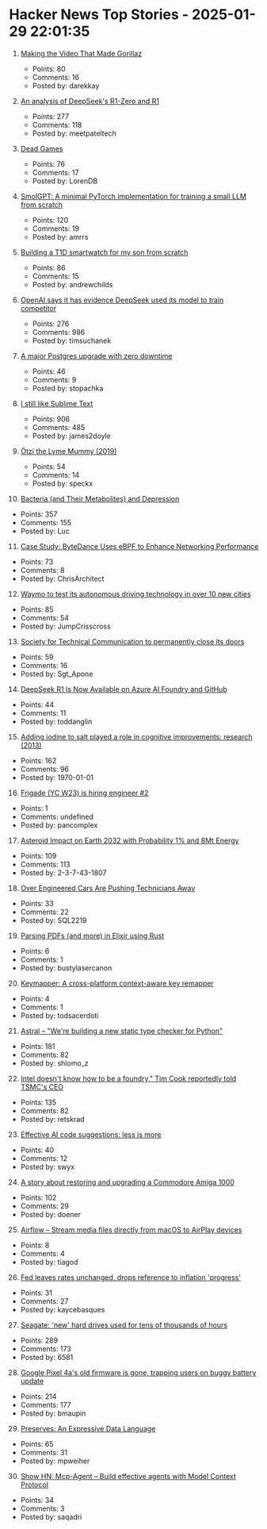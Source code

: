 # Hacker News Top Stories - 2025-01-29 22:01:35

1. [Making the Video That Made Gorillaz](https://animationobsessive.substack.com/p/making-the-video-that-made-gorillaz)
   - Points: 80
   - Comments: 16
   - Posted by: darekkay

2. [An analysis of DeepSeek's R1-Zero and R1](https://arcprize.org/blog/r1-zero-r1-results-analysis)
   - Points: 277
   - Comments: 118
   - Posted by: meetpateltech

3. [Dead Games](https://garry.net/posts/dead-games)
   - Points: 76
   - Comments: 17
   - Posted by: LorenDB

4. [SmolGPT: A minimal PyTorch implementation for training a small LLM from scratch](https://github.com/Om-Alve/smolGPT)
   - Points: 120
   - Comments: 19
   - Posted by: amrrs

5. [Building a T1D smartwatch for my son from scratch](https://andrewchilds.com/posts/building-a-t1d-smartwatch-from-scratch)
   - Points: 86
   - Comments: 15
   - Posted by: andrewchilds

6. [OpenAI says it has evidence DeepSeek used its model to train competitor](https://www.ft.com/content/a0dfedd1-5255-4fa9-8ccc-1fe01de87ea6)
   - Points: 276
   - Comments: 986
   - Posted by: timsuchanek

7. [A major Postgres upgrade with zero downtime](https://www.instantdb.com/essays/pg_upgrade)
   - Points: 46
   - Comments: 9
   - Posted by: stopachka

8. [I still like Sublime Text](https://ohdoylerules.com/workflows/why-i-still-like-sublime-text-in-2025/)
   - Points: 906
   - Comments: 485
   - Posted by: james2doyle

9. [Ötzi the Lyme Mummy (2019)](https://vetmed.illinois.edu/i-tick/2019/08/09/iceman-lyme-mummy-tattle-the-tick-blog/)
   - Points: 54
   - Comments: 14
   - Posted by: speckx

10. [Bacteria (and Their Metabolites) and Depression](https://www.science.org/content/blog-post/bacteria-and-their-metabolites-and-depression)
   - Points: 357
   - Comments: 155
   - Posted by: Luc

11. [Case Study: ByteDance Uses eBPF to Enhance Networking Performance](https://ebpf.foundation/case-study-bytedance-uses-ebpf-to-enhance-networking-performance/)
   - Points: 73
   - Comments: 8
   - Posted by: ChrisArchitect

12. [Waymo to test its autonomous driving technology in over 10 new cities](https://www.reuters.com/business/autos-transportation/alphabets-waymo-test-its-autonomous-driving-technology-over-10-new-cities-2025-01-29/)
   - Points: 85
   - Comments: 54
   - Posted by: JumpCrisscross

13. [Society for Technical Communication to permanently close its doors](https://www.stc.org/)
   - Points: 59
   - Comments: 16
   - Posted by: Sgt_Apone

14. [DeepSeek R1 Is Now Available on Azure AI Foundry and GitHub](https://azure.microsoft.com/en-us/blog/deepseek-r1-is-now-available-on-azure-ai-foundry-and-github/)
   - Points: 44
   - Comments: 11
   - Posted by: toddanglin

15. [Adding iodine to salt played a role in cognitive improvements: research (2013)](https://www.discovermagazine.com/health/how-adding-iodine-to-salt-boosted-americans-iq)
   - Points: 162
   - Comments: 96
   - Posted by: 1970-01-01

16. [Frigade (YC W23) is hiring engineer #2](https://www.ycombinator.com/companies/frigade/jobs/KUwAluN-senior-full-stack-engineer)
   - Points: 1
   - Comments: undefined
   - Posted by: pancomplex

17. [Asteroid Impact on Earth 2032 with Probability 1% and 8Mt Energy](https://cneos.jpl.nasa.gov/sentry/details.html#?des=2024%20YR4)
   - Points: 109
   - Comments: 113
   - Posted by: 2-3-7-43-1807

18. [Over Engineered Cars Are Pushing Technicians Away](undefined)
   - Points: 33
   - Comments: 22
   - Posted by: SQL2219

19. [Parsing PDFs (and more) in Elixir using Rust](https://www.chriis.dev/opinion/parsing-pdfs-in-elixir-using-rust)
   - Points: 6
   - Comments: 1
   - Posted by: bustylasercanon

20. [Keymapper: A cross-platform context-aware key remapper](https://github.com/houmain/keymapper)
   - Points: 4
   - Comments: 1
   - Posted by: todsacerdoti

21. [Astral – "We're building a new static type checker for Python"](https://twitter.com/charliermarsh/status/1884651482009477368)
   - Points: 181
   - Comments: 82
   - Posted by: shlomo_z

22. [Intel doesn't know how to be a foundry," Tim Cook reportedly told TSMC's CEO](https://www.tomshardware.com/tech-industry/tsmc-founder-says-tim-cook-told-him-intel-did-not-know-how-to-be-a-foundry)
   - Points: 135
   - Comments: 82
   - Posted by: retskrad

23. [Effective AI code suggestions: less is more](https://www.qodo.ai/blog/effective-code-suggestions-llms-less-is-more/)
   - Points: 40
   - Comments: 12
   - Posted by: swyx

24. [A story about restoring and upgrading a Commodore Amiga 1000](https://celso.io/posts/2025/01/26/the-first-perfect-computer/)
   - Points: 102
   - Comments: 29
   - Posted by: doener

25. [Airflow – Stream media files directly from macOS to AirPlay devices](https://airflow.app/)
   - Points: 8
   - Comments: 4
   - Posted by: tiagod

26. [Fed leaves rates unchanged, drops reference to inflation 'progress'](https://www.reuters.com/markets/rates-bonds/fed-likely-keep-rates-steady-it-awaits-more-data-clarity-trump-policies-2025-01-29/)
   - Points: 31
   - Comments: 27
   - Posted by: kaycebasques

27. [Seagate: 'new' hard drives used for tens of thousands of hours](https://www.tomshardware.com/pc-components/hdds/german-seagate-customers-say-their-new-hard-drives-were-actually-used-resold-hdds-reportedly-used-for-tens-of-thousands-of-hours)
   - Points: 289
   - Comments: 173
   - Posted by: 6581

28. [Google Pixel 4a's old firmware is gone, trapping users on buggy battery update](https://www.androidcentral.com/phones/google-pixel-4as-old-firmware-is-gone-trapping-users-on-the-buggy-battery-update)
   - Points: 214
   - Comments: 177
   - Posted by: bmaupin

29. [Preserves: An Expressive Data Language](https://preserves.dev/)
   - Points: 65
   - Comments: 31
   - Posted by: mpweiher

30. [Show HN: Mcp-Agent – Build effective agents with Model Context Protocol](https://github.com/lastmile-ai/mcp-agent)
   - Points: 34
   - Comments: 3
   - Posted by: saqadri

